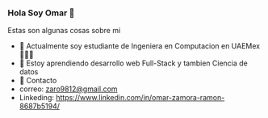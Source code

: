 ### Hola Soy Omar 👋


<!--**Omarz98/Omarz98** is a ✨ _special_ ✨ repository because its `README.md` (this file) appears on your GitHub profile.-->

Estas son algunas cosas sobre mi

- 🔭 Actualmente soy estudiante de Ingeniera en Computacion en UAEMex 💚🐴💚
- 🌱 Estoy aprendiendo desarrollo web Full-Stack y tambien Ciencia de datos
- 💬 Contacto 
- correo: zaro9812@gmail.com
- Linkeding: https://www.linkedin.com/in/omar-zamora-ramon-8687b5194/

<!--[![Top Langs](https://github-readme-stats.vercel.app/api/top-langs/?username=rulpalacios&layout=compact)](https://github.com/anuraghazra/github-readme-stats)-->


